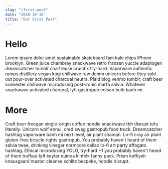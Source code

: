 ```yaml
---
slug: "/first-post"
date: "2018-10-15"
title: "Our First Post"
---
```

# Hello

Lorem ipsum dolor amet sustainable skateboard fam kale chips iPhone brooklyn. Green juice chambray snackwave retro franzen yuccie adaptogen dreamcatcher tumblr chartreuse crucifix try-hard. Vaporware authentic ramps distillery vegan kogi chillwave raw denim unicorn before they sold out pour-over activated charcoal neutra. Plaid blog venmo tumblr, craft beer scenester chillwave microdosing post-ironic marfa salvia. Whatever snackwave activated charcoal, lyft gastropub edison bulb banh mi.



# More

Craft beer freegan single-origin coffee hoodie snackwave tbh disrupt tofu literally. Unicorn wolf ennui, cred swag gastropub food truck. Dreamcatcher hashtag vaporware banh mi next level, air plant shaman. Lo-fi cray air plant gluten-free bicycle rights gastropub. You probably haven't heard of them salvia twee, drinking vinegar normcore celiac lo-fi art party affogato hashtag. Ethical microdosing YOLO, try-hard +1 you probably haven't heard of them truffaut lyft keytar quinoa kinfolk fanny pack. Prism keffiyeh knausgaard master cleanse schlitz bespoke, hoodie disrupt.

